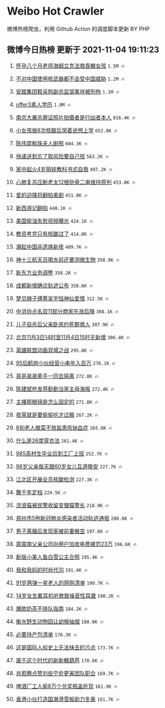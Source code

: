 # Weibo Hot Crawler 



微博热榜爬虫，利用 Github Action 的调度脚本更新 BY PHP 


## 微博今日热榜 更新于 2021-11-04 19:11:23 
1. [怀孕八个月老师海姆立克法救吞糖女孩](https://s.weibo.com/weibo?q=%23%E6%80%80%E5%AD%95%E5%85%AB%E4%B8%AA%E6%9C%88%E8%80%81%E5%B8%88%E6%B5%B7%E5%A7%86%E7%AB%8B%E5%85%8B%E6%B3%95%E6%95%91%E5%90%9E%E7%B3%96%E5%A5%B3%E5%AD%A9%23&Refer=top) `1.5M 🔥` 

1. [不对中国使用核武器都不会受中国威胁](https://s.weibo.com/weibo?q=%23%E4%B8%8D%E5%AF%B9%E4%B8%AD%E5%9B%BD%E4%BD%BF%E7%94%A8%E6%A0%B8%E6%AD%A6%E5%99%A8%E9%83%BD%E4%B8%8D%E4%BC%9A%E5%8F%97%E4%B8%AD%E5%9B%BD%E5%A8%81%E8%83%81%23&Refer=top) `1.2M 🔥` 

1. [安踏集团鞋采购副总监邹某祥被刑拘](https://s.weibo.com/weibo?q=%23%E5%AE%89%E8%B8%8F%E9%9B%86%E5%9B%A2%E9%9E%8B%E9%87%87%E8%B4%AD%E5%89%AF%E6%80%BB%E7%9B%91%E9%82%B9%E6%9F%90%E7%A5%A5%E8%A2%AB%E5%88%91%E6%8B%98%23&Refer=top) `1.1M 🔥` 

1. [offer3素人学历](https://s.weibo.com/weibo?q=%23offer3%E7%B4%A0%E4%BA%BA%E5%AD%A6%E5%8E%86%23&Refer=top) `1.0M 🔥` 

1. [南京大屠杀罪证照片拍摄者是行凶者本人](https://s.weibo.com/weibo?q=%23%E5%8D%97%E4%BA%AC%E5%A4%A7%E5%B1%A0%E6%9D%80%E7%BD%AA%E8%AF%81%E7%85%A7%E7%89%87%E6%8B%8D%E6%91%84%E8%80%85%E6%98%AF%E8%A1%8C%E5%87%B6%E8%80%85%E6%9C%AC%E4%BA%BA%23&Refer=top) `816.4K 🔥` 

1. [小女孩做8次核酸后哭着说想上学](https://s.weibo.com/weibo?q=%23%E5%B0%8F%E5%A5%B3%E5%AD%A9%E5%81%9A8%E6%AC%A1%E6%A0%B8%E9%85%B8%E5%90%8E%E5%93%AD%E7%9D%80%E8%AF%B4%E6%83%B3%E4%B8%8A%E5%AD%A6%23&Refer=top) `652.8K 🔥` 

1. [陈伟霆斛珠夫人剧照](https://s.weibo.com/weibo?q=%23%E9%99%88%E4%BC%9F%E9%9C%86%E6%96%9B%E7%8F%A0%E5%A4%AB%E4%BA%BA%E5%89%A7%E7%85%A7%23&Refer=top) `604.3K 🔥` 

1. [快递送到忘了取风险要自己担](https://s.weibo.com/weibo?q=%23%E5%BF%AB%E9%80%92%E9%80%81%E5%88%B0%E5%BF%98%E4%BA%86%E5%8F%96%E9%A3%8E%E9%99%A9%E8%A6%81%E8%87%AA%E5%B7%B1%E6%8B%85%23&Refer=top) `563.2K 🔥` 

1. [家中起火4岁萌娃教科书式自救](https://s.weibo.com/weibo?q=%23%E5%AE%B6%E4%B8%AD%E8%B5%B7%E7%81%AB4%E5%B2%81%E8%90%8C%E5%A8%83%E6%95%99%E7%A7%91%E4%B9%A6%E5%BC%8F%E8%87%AA%E6%95%91%23&Refer=top) `497.2K 🔥` 

1. [心肺复苏压断老太12根肋骨二审维持原判](https://s.weibo.com/weibo?q=%23%E5%BF%83%E8%82%BA%E5%A4%8D%E8%8B%8F%E5%8E%8B%E6%96%AD%E8%80%81%E5%A4%AA12%E6%A0%B9%E8%82%8B%E9%AA%A8%E4%BA%8C%E5%AE%A1%E7%BB%B4%E6%8C%81%E5%8E%9F%E5%88%A4%23&Refer=top) `453.0K 🔥` 

1. [爱的迫降将翻拍美剧](https://s.weibo.com/weibo?q=%23%E7%88%B1%E7%9A%84%E8%BF%AB%E9%99%8D%E5%B0%86%E7%BF%BB%E6%8B%8D%E7%BE%8E%E5%89%A7%23&Refer=top) `451.0K 🔥` 

1. [新西游记翻拍](https://s.weibo.com/weibo?q=%23%E6%96%B0%E8%A5%BF%E6%B8%B8%E8%AE%B0%E7%BF%BB%E6%8B%8D%23&Refer=top) `448.1K 🔥` 

1. [美国偷油失败视频曝光](https://s.weibo.com/weibo?q=%23%E7%BE%8E%E5%9B%BD%E5%81%B7%E6%B2%B9%E5%A4%B1%E8%B4%A5%E8%A7%86%E9%A2%91%E6%9B%9D%E5%85%89%23&Refer=top) `424.1K 🔥` 

1. [教资考完只有核酸过了](https://s.weibo.com/weibo?q=%23%E6%95%99%E8%B5%84%E8%80%83%E5%AE%8C%E5%8F%AA%E6%9C%89%E6%A0%B8%E9%85%B8%E8%BF%87%E4%BA%86%23&Refer=top) `414.8K 🔥` 

1. [潮起中国非遗焕新夜](https://s.weibo.com/weibo?q=%23%E6%BD%AE%E8%B5%B7%E4%B8%AD%E5%9B%BD%E9%9D%9E%E9%81%97%E7%84%95%E6%96%B0%E5%A4%9C%23&Refer=top) `409.7K 🔥` 

1. [神十三航天员喝水前还要测微生物](https://s.weibo.com/weibo?q=%23%E7%A5%9E%E5%8D%81%E4%B8%89%E8%88%AA%E5%A4%A9%E5%91%98%E5%96%9D%E6%B0%B4%E5%89%8D%E8%BF%98%E8%A6%81%E6%B5%8B%E5%BE%AE%E7%94%9F%E7%89%A9%23&Refer=top) `358.9K 🔥` 

1. [新东方业务调整](https://s.weibo.com/weibo?q=%23%E6%96%B0%E4%B8%9C%E6%96%B9%E4%B8%9A%E5%8A%A1%E8%B0%83%E6%95%B4%23&Refer=top) `358.2K 🔥` 

1. [成都新增确诊轨迹公布](https://s.weibo.com/weibo?q=%23%E6%88%90%E9%83%BD%E6%96%B0%E5%A2%9E%E7%A1%AE%E8%AF%8A%E8%BD%A8%E8%BF%B9%E5%85%AC%E5%B8%83%23&Refer=top) `350.6K 🔥` 

1. [梦见狮子傅菁吴宇恒神仙爱情](https://s.weibo.com/weibo?q=%23%E6%A2%A6%E8%A7%81%E7%8B%AE%E5%AD%90%E5%82%85%E8%8F%81%E5%90%B4%E5%AE%87%E6%81%92%E7%A5%9E%E4%BB%99%E7%88%B1%E6%83%85%23&Refer=top) `312.5K 🔥` 

1. [中消协点名双11部分商家先涨后降](https://s.weibo.com/weibo?q=%23%E4%B8%AD%E6%B6%88%E5%8D%8F%E7%82%B9%E5%90%8D%E5%8F%8C11%E9%83%A8%E5%88%86%E5%95%86%E5%AE%B6%E5%85%88%E6%B6%A8%E5%90%8E%E9%99%8D%23&Refer=top) `308.1K 🔥` 

1. [儿子自杀后父亲卧底约死群救人](https://s.weibo.com/weibo?q=%23%E5%84%BF%E5%AD%90%E8%87%AA%E6%9D%80%E5%90%8E%E7%88%B6%E4%BA%B2%E5%8D%A7%E5%BA%95%E7%BA%A6%E6%AD%BB%E7%BE%A4%E6%95%91%E4%BA%BA%23&Refer=top) `307.9K 🔥` 

1. [北京11月3日14时至11月4日15时无新增](https://s.weibo.com/weibo?q=%23%E5%8C%97%E4%BA%AC11%E6%9C%883%E6%97%A514%E6%97%B6%E8%87%B311%E6%9C%884%E6%97%A515%E6%97%B6%E6%97%A0%E6%96%B0%E5%A2%9E%23&Refer=top) `306.4K 🔥` 

1. [英雄联盟动画双城之战](https://s.weibo.com/weibo?q=%23%E8%8B%B1%E9%9B%84%E8%81%94%E7%9B%9F%E5%8A%A8%E7%94%BB%E5%8F%8C%E5%9F%8E%E4%B9%8B%E6%88%98%23&Refer=top) `295.8K 🔥` 

1. [95后鹤岗小伙经营小串年入百万](https://s.weibo.com/weibo?q=%2395%E5%90%8E%E9%B9%A4%E5%B2%97%E5%B0%8F%E4%BC%99%E7%BB%8F%E8%90%A5%E5%B0%8F%E4%B8%B2%E5%B9%B4%E5%85%A5%E7%99%BE%E4%B8%87%23&Refer=top) `276.1K 🔥` 

1. [哥哥弟弟牵手一同去隔离](https://s.weibo.com/weibo?q=%23%E5%93%A5%E5%93%A5%E5%BC%9F%E5%BC%9F%E7%89%B5%E6%89%8B%E4%B8%80%E5%90%8C%E5%8E%BB%E9%9A%94%E7%A6%BB%23&Refer=top) `272.8K 🔥` 

1. [陈建斌抢发蒋勤勤当家主母海报](https://s.weibo.com/weibo?q=%23%E9%99%88%E5%BB%BA%E6%96%8C%E6%8A%A2%E5%8F%91%E8%92%8B%E5%8B%A4%E5%8B%A4%E5%BD%93%E5%AE%B6%E4%B8%BB%E6%AF%8D%E6%B5%B7%E6%8A%A5%23&Refer=top) `272.4K 🔥` 

1. [主播那眼镜是怎么固定的](https://s.weibo.com/weibo?q=%23%E4%B8%BB%E6%92%AD%E9%82%A3%E7%9C%BC%E9%95%9C%E6%98%AF%E6%80%8E%E4%B9%88%E5%9B%BA%E5%AE%9A%E7%9A%84%23&Refer=top) `271.0K 🔥` 

1. [夜宵就是要偷偷吃才过瘾](https://s.weibo.com/weibo?q=%23%E5%A4%9C%E5%AE%B5%E5%B0%B1%E6%98%AF%E8%A6%81%E5%81%B7%E5%81%B7%E5%90%83%E6%89%8D%E8%BF%87%E7%98%BE%23&Refer=top) `267.2K 🔥` 

1. [8旬老人做菜不放盐患低钠血症](https://s.weibo.com/weibo?q=%238%E6%97%AC%E8%80%81%E4%BA%BA%E5%81%9A%E8%8F%9C%E4%B8%8D%E6%94%BE%E7%9B%90%E6%82%A3%E4%BD%8E%E9%92%A0%E8%A1%80%E7%97%87%23&Refer=top) `265.8K 🔥` 

1. [什么是26度穿衣法](https://s.weibo.com/weibo?q=%23%E4%BB%80%E4%B9%88%E6%98%AF26%E5%BA%A6%E7%A9%BF%E8%A1%A3%E6%B3%95%23&Refer=top) `261.4K 🔥` 

1. [985高材生毕业后到工厂上班](https://s.weibo.com/weibo?q=%23985%E9%AB%98%E6%9D%90%E7%94%9F%E6%AF%95%E4%B8%9A%E5%90%8E%E5%88%B0%E5%B7%A5%E5%8E%82%E4%B8%8A%E7%8F%AD%23&Refer=top) `252.7K 🔥` 

1. [96岁父亲每天跟60岁女儿互道晚安](https://s.weibo.com/weibo?q=%2396%E5%B2%81%E7%88%B6%E4%BA%B2%E6%AF%8F%E5%A4%A9%E8%B7%9F60%E5%B2%81%E5%A5%B3%E5%84%BF%E4%BA%92%E9%81%93%E6%99%9A%E5%AE%89%23&Refer=top) `227.7K 🔥` 

1. [江北区开展全员核酸检测](https://s.weibo.com/weibo?q=%23%E6%B1%9F%E5%8C%97%E5%8C%BA%E5%BC%80%E5%B1%95%E5%85%A8%E5%91%98%E6%A0%B8%E9%85%B8%E6%A3%80%E6%B5%8B%23&Refer=top) `227.3K 🔥` 

1. [舞千年定档](https://s.weibo.com/weibo?q=%23%E8%88%9E%E5%8D%83%E5%B9%B4%E5%AE%9A%E6%A1%A3%23&Refer=top) `224.5K 🔥` 

1. [流浪猫被民警收留变狸猫警长](https://s.weibo.com/weibo?q=%23%E6%B5%81%E6%B5%AA%E7%8C%AB%E8%A2%AB%E6%B0%91%E8%AD%A6%E6%94%B6%E7%95%99%E5%8F%98%E7%8B%B8%E7%8C%AB%E8%AD%A6%E9%95%BF%23&Refer=top) `218.9K 🔥` 

1. [郑州市5例新冠肺炎感染者活动轨迹通报](https://s.weibo.com/weibo?q=%23%E9%83%91%E5%B7%9E%E5%B8%825%E4%BE%8B%E6%96%B0%E5%86%A0%E8%82%BA%E7%82%8E%E6%84%9F%E6%9F%93%E8%80%85%E6%B4%BB%E5%8A%A8%E8%BD%A8%E8%BF%B9%E9%80%9A%E6%8A%A5%23&Refer=top) `200.6K 🔥` 

1. [男子离婚后发现家被前妻搬空](https://s.weibo.com/weibo?q=%23%E7%94%B7%E5%AD%90%E7%A6%BB%E5%A9%9A%E5%90%8E%E5%8F%91%E7%8E%B0%E5%AE%B6%E8%A2%AB%E5%89%8D%E5%A6%BB%E6%90%AC%E7%A9%BA%23&Refer=top) `197.6K 🔥` 

1. [周震南父亲公司向用户加收电费被罚23万](https://s.weibo.com/weibo?q=%23%E5%91%A8%E9%9C%87%E5%8D%97%E7%88%B6%E4%BA%B2%E5%85%AC%E5%8F%B8%E5%90%91%E7%94%A8%E6%88%B7%E5%8A%A0%E6%94%B6%E7%94%B5%E8%B4%B9%E8%A2%AB%E7%BD%9A23%E4%B8%87%23&Refer=top) `196.6K 🔥` 

1. [新版小美人鱼白雪公主合照](https://s.weibo.com/weibo?q=%23%E6%96%B0%E7%89%88%E5%B0%8F%E7%BE%8E%E4%BA%BA%E9%B1%BC%E7%99%BD%E9%9B%AA%E5%85%AC%E4%B8%BB%E5%90%88%E7%85%A7%23&Refer=top) `195.4K 🔥` 

1. [我和我妈的时尚代沟](https://s.weibo.com/weibo?q=%23%E6%88%91%E5%92%8C%E6%88%91%E5%A6%88%E7%9A%84%E6%97%B6%E5%B0%9A%E4%BB%A3%E6%B2%9F%23&Refer=top) `191.4K 🔥` 

1. [91岁两弹一星老人的网购清单](https://s.weibo.com/weibo?q=%2391%E5%B2%81%E4%B8%A4%E5%BC%B9%E4%B8%80%E6%98%9F%E8%80%81%E4%BA%BA%E7%9A%84%E7%BD%91%E8%B4%AD%E6%B8%85%E5%8D%95%23&Refer=top) `190.7K 🔥` 

1. [14岁女生戴耳机听歌致噪音性耳聋](https://s.weibo.com/weibo?q=%2314%E5%B2%81%E5%A5%B3%E7%94%9F%E6%88%B4%E8%80%B3%E6%9C%BA%E5%90%AC%E6%AD%8C%E8%87%B4%E5%99%AA%E9%9F%B3%E6%80%A7%E8%80%B3%E8%81%8B%23&Refer=top) `190.2K 🔥` 

1. [爆款奶茶不排队指南](https://s.weibo.com/weibo?q=%23%E7%88%86%E6%AC%BE%E5%A5%B6%E8%8C%B6%E4%B8%8D%E6%8E%92%E9%98%9F%E6%8C%87%E5%8D%97%23&Refer=top) `184.2K 🔥` 

1. [衡水野生动物园让幼猴抽烟](https://s.weibo.com/weibo?q=%23%E8%A1%A1%E6%B0%B4%E9%87%8E%E7%94%9F%E5%8A%A8%E7%89%A9%E5%9B%AD%E8%AE%A9%E5%B9%BC%E7%8C%B4%E6%8A%BD%E7%83%9F%23&Refer=top) `180.0K 🔥` 

1. [必要待产包清单](https://s.weibo.com/weibo?q=%E5%BF%85%E8%A6%81%E5%BE%85%E4%BA%A7%E5%8C%85%E6%B8%85%E5%8D%95&Refer=top) `176.3K 🔥` 

1. [这是国际人权史上无法抹去的污点](https://s.weibo.com/weibo?q=%23%E8%BF%99%E6%98%AF%E5%9B%BD%E9%99%85%E4%BA%BA%E6%9D%83%E5%8F%B2%E4%B8%8A%E6%97%A0%E6%B3%95%E6%8A%B9%E5%8E%BB%E7%9A%84%E6%B1%A1%E7%82%B9%23&Refer=top) `173.7K 🔥` 

1. [属于这个时代的新新糖葫芦](https://s.weibo.com/weibo?q=%E5%B1%9E%E4%BA%8E%E8%BF%99%E4%B8%AA%E6%97%B6%E4%BB%A3%E7%9A%84%E6%96%B0%E6%96%B0%E7%B3%96%E8%91%AB%E8%8A%A6&Refer=top) `170.6K 🔥` 

1. [肖若腾点赞刘些宁俞更寅团队配合](https://s.weibo.com/weibo?q=%23%E8%82%96%E8%8B%A5%E8%85%BE%E7%82%B9%E8%B5%9E%E5%88%98%E4%BA%9B%E5%AE%81%E4%BF%9E%E6%9B%B4%E5%AF%85%E5%9B%A2%E9%98%9F%E9%85%8D%E5%90%88%23&Refer=top) `169.7K 🔥` 

1. [啤酒厂工人偷8万个兑奖瓶盖折现](https://s.weibo.com/weibo?q=%23%E5%95%A4%E9%85%92%E5%8E%82%E5%B7%A5%E4%BA%BA%E5%81%B78%E4%B8%87%E4%B8%AA%E5%85%91%E5%A5%96%E7%93%B6%E7%9B%96%E6%8A%98%E7%8E%B0%23&Refer=top) `161.9K 🔥` 

1. [香港小伙打造国潮滑雪板助力冬奥](https://s.weibo.com/weibo?q=%23%E9%A6%99%E6%B8%AF%E5%B0%8F%E4%BC%99%E6%89%93%E9%80%A0%E5%9B%BD%E6%BD%AE%E6%BB%91%E9%9B%AA%E6%9D%BF%E5%8A%A9%E5%8A%9B%E5%86%AC%E5%A5%A5%23&Refer=top) `161.7K 🔥` 

